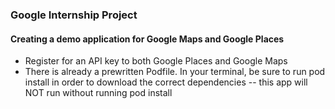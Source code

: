 ### Google Internship Project
#### Creating a demo application for Google Maps and Google Places
- Register for an API key to both Google Places and Google Maps
- There is already a prewritten Podfile. In your terminal, be sure to run pod install in order to download the correct dependencies -- this app will NOT run without running pod install
